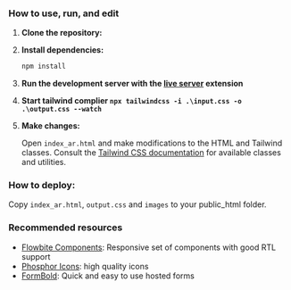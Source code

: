 
### How to use, run, and edit

1. **Clone the repository:**

2. **Install dependencies:**

   ```bash
   npm install
   ```

3. **Run the development server with the [live server](https://marketplace.visualstudio.com/items?itemName=ritwickdey.LiveServer) extension**

4. **Start tailwind complier `npx tailwindcss -i .\input.css -o .\output.css --watch`**


5. **Make changes:**

   Open `index_ar.html` and make modifications to the HTML and Tailwind classes. Consult the [Tailwind CSS documentation](https://tailwindcss.com/) for available classes and utilities.

### How to deploy:

   Copy ```index_ar.html```, ```output.css``` and ```images``` to your public_html folder.

### Recommended resources
- [Flowbite Components](https://flowbite.com/): Responsive set of components with good RTL support
- [Phosphor Icons](https://phosphoricons.com/): high quality icons
- [FormBold](https://formbold.com/): Quick and easy to use hosted forms
